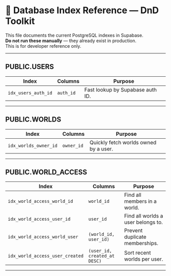 # 🧩 Database Index Reference — DnD Toolkit

This file documents the current PostgreSQL indexes in Supabase.  
**Do not run these manually** — they already exist in production.  
This is for developer reference only.

---

## PUBLIC.USERS

| Index | Columns | Purpose |
|--------|----------|----------|
| `idx_users_auth_id` | `auth_id` | Fast lookup by Supabase auth ID. |

---

## PUBLIC.WORLDS

| Index | Columns | Purpose |
|--------|----------|----------|
| `idx_worlds_owner_id` | `owner_id` | Quickly fetch worlds owned by a user. |

---

## PUBLIC.WORLD_ACCESS

| Index | Columns | Purpose |
|--------|----------|----------|
| `idx_world_access_world_id` | `world_id` | Find all members in a world. |
| `idx_world_access_user_id` | `user_id` | Find all worlds a user belongs to. |
| `idx_world_access_world_user` | `(world_id, user_id)` | Prevent duplicate memberships. |
| `idx_world_access_user_created` | `(user_id, created_at DESC)` | Sort recent worlds per user. |

---
